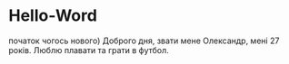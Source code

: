 # Hello-Word
початок чогось нового)
Доброго дня, звати мене Олександр, мені 27 років. Люблю плавати та грати в футбол.
  
